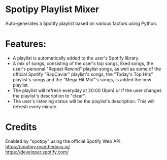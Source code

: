 # Spotipy Playlist Mixer
Auto-generates a Spotify playlist based on various factors using Python.

# Features:
- A playlist is automatically added to the user's Spotify library.
- A mix of songs, consisting of the user's top songs, liked songs, the user's personal "Repeat Rewind" playlist songs, as well as some of the official Spotify "RapCaviar" playlist's songs, the "Today's Top Hits" playlist's songs and the "Mega Hit Mix"'s songs, is added the new playlist.
- The playlist will refresh everyday at 20:00 (8pm) or if the user changes the playlist's description to "clear".
- The user's listening status will be the playlist's description. This will refresh every minute.

# Credits
Enabled by "spotipy" using the official Spotify Web API.<br>
https://spotipy.readthedocs.io/<br>
https://developer.spotify.com/
